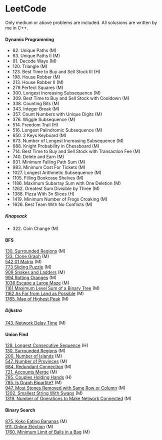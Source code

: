 # LeetCode
Only medium or above problems are included. All solusions are written by me in C++. 
#### Dynamic Programming
- 62\. Unique Paths (M)
- 63\. Unique Paths II (M)
- 91\. Decode Ways (M)
- 120\. Triangle (M)
- 123\. Best Time to Buy and Sell Stock III (H)            
- 198\. House Robber (M)
- 213\. House Robber II (M)
- 279\.Perfect Squares (M)
- 300\. Longest Increasing Subsequence (M)
- 309\. Best Time to Buy and Sell Stock with Cooldown (M)
- 338\. Counting Bits (M)
- 343\. Integer Break (M)
- 357\. Count Numbers with Unique Digits (M)
- 376\. Wiggle Subsequence (M)
- 514\. Freedom Trail (H)                                    
- 516\. Longest Palindromic Subsequence (M) 
- 650\. 2 Keys Keyboard (M)
- 673\. Number of Longest Increasing Subsequence (M)
- 688\. Knight Probability in Chessboard (M)
- 714\. Best Time to Buy and Sell Stock with Transaction Fee (M)
- 740\. Delete and Earn (M)
- 931\. Minimum Falling Path Sum (M)
- 983\. Minimum Cost For Tickets (M)
- 1027\. Longest Arithmetic Subsequence (M)
- 1105\. Filling Bookcase Shelves (M)
- 1186\. Maximum Subarray Sum with One Deletion (M)
- 1262\. Greatest Sum Divisible by Three (M)                  
- 1388\. Pizza With 3n Slices (H)                           
- 1419\. Minimum Number of Frogs Croaking (M) 
- 1626\. Best Team With No Conflicts (M)                

##### Knapsack
- 322\. Coin Change (M)

#### BFS
[130. Surrounded Regions](https://github.com/ge-wu/LeetCode/blob/main/BFS/0130.Surrounded_Regions.cpp) (M)  
[133. Clone Graph](https://github.com/ge-wu/LeetCode/blob/main/BFS/0133.Clone_Graph.cpp) (M)  
[542 01 Matrix](https://github.com/ge-wu/LeetCode/blob/main/BFS/0542.01_Matrix.cpp) (M)  
[773 Sliding Puzzle](https://github.com/ge-wu/LeetCode/blob/main/BFS/0773.Sliding_Puzzle.cpp) (M)  
[909 Snakes and Ladders](https://github.com/ge-wu/LeetCode/blob/main/BFS/0909.Snakes_and_Ladders.cpp) (M)  
[994 Rotting Oranges](https://github.com/ge-wu/LeetCode/blob/main/BFS/0994.Rotting_Oranges.cpp) (M)  
[1036 Escape a Large Maze](https://github.com/ge-wu/LeetCode/blob/main/BFS/1036.Escape_a_Large_Maze.cpp) (M)  
[1161 Maximum Level Sum of a Binary Tree](https://github.com/ge-wu/LeetCode/blob/main/BFS/1161.Maximum_Level_Sum_of_a_Binary_Tree.cpp) (M)  
[1162 As Far from Land as Possible](https://github.com/ge-wu/LeetCode/blob/main/BFS/1162.As_Far_from_Land_as_Possible.cpp) (M)  
[1765. Map of Highest Peak](https://github.com/ge-wu/LeetCode/blob/main/BFS/1765.Map_of_Highest_Peak.cpp) (M)  
##### Dijkstra
[743. Network Delay Time](https://github.com/ge-wu/LeetCode/blob/main/BFS/0743.Network_Delay_Time.cpp) (M)  

#### Union Find
[128. Longest Consecutive Sequence](https://github.com/ge-wu/LeetCode/blob/main/Union_Find/0128.Longest_Consecutive_Sequence.cpp) (H)  
[130. Surrounded Regions](https://github.com/ge-wu/LeetCode/blob/main/Union_Find/0130.Surrounded_Regions.cpp) (M)  
[200. Number of Islands](https://github.com/ge-wu/LeetCode/blob/main/Union_Find/0200.Number_of_Islands.cpp)  (M)  
[547. Number of Provinces](https://github.com/ge-wu/LeetCode/blob/main/Union_Find/0547.Number_of_Provinces.cpp) (M)  
[684. Redundant Connection](https://github.com/ge-wu/LeetCode/blob/main/Union_Find/0684.Redundant_Connection.cpp)  (M)  
[721. Accounts Merge](https://github.com/ge-wu/LeetCode/blob/main/Union_Find/0721.Accounts_Merge.cpp)  (M)   
[765. Couples Holding Hands](https://github.com/ge-wu/LeetCode/blob/main/Union_Find/0765.Couples_Holding_Hands.cpp) (H)  
[785. Is Graph Bipartite?](https://github.com/ge-wu/LeetCode/blob/main/Union_Find/0785.Is_Graph_Bipartite%3F.cpp) (M)  
[947. Most Stones Removed with Same Row or Column](https://github.com/ge-wu/LeetCode/blob/main/Union_Find/0947.Most_Stones_Removed_with_Same_Row_or_Column.cpp) (M)  
[1202. Smallest String With Swaps](https://github.com/ge-wu/LeetCode/blob/main/Union_Find/1202.Smallest_String_With_Swaps.cpp)  (M)     
[1319. Number of Operations to Make Network Connected](https://github.com/ge-wu/LeetCode/blob/main/Union_Find/1319.Number_of_Operations_to_Make_Network_Connected.cpp)  (M) 

#### Binary Search
[875. Koko Eating Bananas](https://github.com/ge-wu/LeetCode/blob/main/Binary_Search/0875.Koko_Eating_Bananas.cpp) (M)  
[911. Online Election](https://github.com/ge-wu/LeetCode/blob/main/Binary_Search/0911.Online_Election.cpp) (M)  
[1760. Minimum Limit of Balls in a Bag](https://github.com/ge-wu/LeetCode/blob/main/Binary_Search/1760.Minimum_Limit_of_Balls_in_a_Bag.cpp) (M)  

